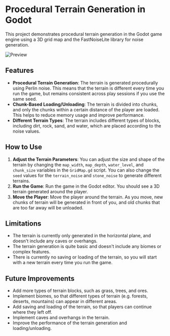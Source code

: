 # Procedural Terrain Generation in Godot

This project demonstrates procedural terrain generation in the Godot game engine using a 3D grid map and the FastNoiseLite library for noise generation.

![Preview](https://github.com/alpapaydin/Godot4-3D-Procedural-World-Generation/blob/master/preview.png?raw=true)

## Features

- **Procedural Terrain Generation**: The terrain is generated procedurally using Perlin noise. This means that the terrain is different every time you run the game, but remains consistent across play sessions if you use the same seed.
- **Chunk-Based Loading/Unloading**: The terrain is divided into chunks, and only the chunks within a certain distance of the player are loaded. This helps to reduce memory usage and improve performance.
- **Different Terrain Types**: The terrain includes different types of blocks, including dirt, rock, sand, and water, which are placed according to the noise values.

## How to Use

1. **Adjust the Terrain Parameters**: You can adjust the size and shape of the terrain by changing the `map_width`, `map_depth`, `water_level`, and `chunk_size` variables in the `GridMap.gd` script. You can also change the `seed` values for the `terrain_noise` and `stone_noise` to generate different terrains.
2. **Run the Game**: Run the game in the Godot editor. You should see a 3D terrain generated around the player.
3. **Move the Player**: Move the player around the terrain. As you move, new chunks of terrain will be generated in front of you, and old chunks that are too far away will be unloaded.

## Limitations

- The terrain is currently only generated in the horizontal plane, and doesn't include any caves or overhangs.
- The terrain generation is quite basic and doesn't include any biomes or complex features.
- There is currently no saving or loading of the terrain, so you will start with a new terrain every time you run the game.

## Future Improvements

- Add more types of terrain blocks, such as grass, trees, and ores.
- Implement biomes, so that different types of terrain (e.g. forests, deserts, mountains) can appear in different areas.
- Add saving and loading of the terrain, so that players can continue where they left off.
- Implement caves and overhangs in the terrain.
- Improve the performance of the terrain generation and loading/unloading.
